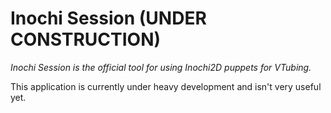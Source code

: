 # Inochi Session (UNDER CONSTRUCTION)
*Inochi Session is the official tool for using Inochi2D puppets for VTubing.*

This application is currently under heavy development and isn't very useful yet.